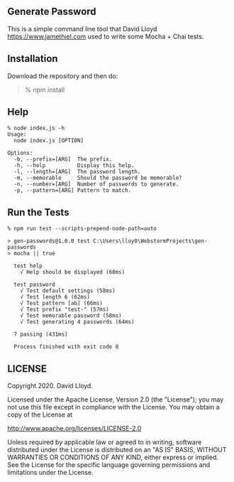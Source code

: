 ## Generate Password

This is a simple command line tool that David Lloyd <https://www.jamethiel.com> used to write some Mocha + Chai tests.

## Installation

Download the repository and then do:

> % npm install

## Help

    % node index.js -h
    Usage:
      node index.js [OPTION]

    Options:
      -b, --prefix=[ARG]  The prefix.
      -h, --help          Display this help.
      -l, --length=[ARG]  The password length.
      -m, --memorable     Should the password be memorable?
      -n, --number=[ARG]  Number of passwords to generate.
      -p, --pattern=[ARG] Pattern to match.

## Run the Tests

    % npm run test --scripts-prepend-node-path=auto
    
    > gen-passwords@1.0.0 test C:\Users\lloy0\WebstormProjects\gen-passwords
    > mocha || true
    
      test help
        √ Help should be displayed (60ms)
    
      test password
        √ Test default settings (58ms)
        √ Test length 6 (62ms)
        √ Test pattern [ab] (66ms)
        √ Test prefix "test-" (57ms)
        √ Test memorable password (58ms)
        √ Test generating 4 passwords (64ms)
       
      7 passing (431ms)
      
      Process finished with exit code 0

## LICENSE

Copyright 2020. David Lloyd.

Licensed under the Apache License, Version 2.0 (the "License");
you may not use this file except in compliance with the License.
You may obtain a copy of the License at

  http://www.apache.org/licenses/LICENSE-2.0

Unless required by applicable law or agreed to in writing, software
distributed under the License is distributed on an "AS IS" BASIS,
WITHOUT WARRANTIES OR CONDITIONS OF ANY KIND, either express or implied.
See the License for the specific language governing permissions and
limitations under the License.
